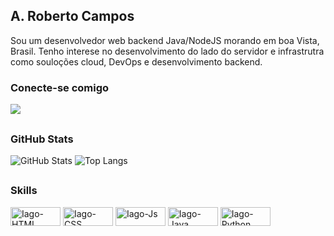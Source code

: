 ## A. Roberto Campos

Sou um desenvolvedor web backend Java/NodeJS morando em boa Vista, Brasil. Tenho interese no desenvolvimento do lado do servidor e infrastrutra como souloções cloud, DevOps e desenvolvimento backend.

### Conecte-se comigo

  <a href="https://www.linkedin.com/in/a-roberto-campos/" target="_blank"><img src="https://img.shields.io/badge/-LinkedIn-%230077B5?style=for-the-badge&logo=linkedin&logoColor=white" target="_blank"></a>
  ##

### GitHub Stats

![GitHub Stats](https://github-readme-stats.vercel.app/api?username=avaloqc&theme=transparent&bg_color=000&border_color=30A3DC&&show_icons=true&theme=dark&include_all_commits=false&count_private=true")
![Top Langs](https://github-readme-stats-ashenonedev.vercel.app/api/top-langs/?username=avaloqc&layout=compact&langs_count=7&theme=dark)
  

##
  
### Skills
<div style="display: inline_block">
  <img align="center" alt="Iago-HTML" height="30" width="80" src="https://img.shields.io/badge/HTML5-E34F26?style=for-the-badge&logo=html5&logoColor=white">
  <img align="center" alt="Iago-CSS" height="30" width="80" src="https://img.shields.io/badge/CSS3-1572B6?style=for-the-badge&logo=css3&logoColor=white">
  <img align="center" alt="Iago-Js" height="30" width="80" src="https://img.shields.io/badge/JavaScript-F7DF1E?style=for-the-badge&logo=javascript&logoColor=black">
  <img align="center" alt="Iago-Java" height="30" width="80" src="https://img.shields.io/badge/Java-ED8B00?style=for-the-badge&logo=java&logoColor=white">  
  <img align="center" alt="Iago-Python" height="30" width="80" src="https://img.shields.io/badge/Python-14354C?style=for-the-badge&logo=python&logoColor=white">
</div>
  